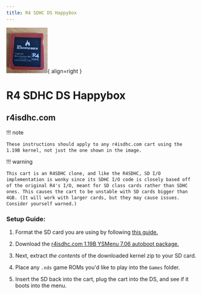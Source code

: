 ```yaml
---
title: R4 SDHC DS Happybox
---
```


![Image title](../images/happybox.jpg){ align=right }
# R4 SDHC DS Happybox
## r4isdhc.com

!!! note

    These instructions should apply to any r4isdhc.com cart using the 1.19B kernel, not just the one shown in the image.

!!! warning

    This cart is an R4SDHC clone, and like the R4SDHC, SD I/O implementation is wonky since its SDHC I/O code is closely based off of the original R4's I/O, meant for SD class cards rather than SDHC ones. This causes the cart to be unstable with SD cards bigger than 4GB. (It will work with larger cards, but they may cause issues. Consider yourself warned.)

### Setup Guide:

1. Format the SD card you are using by following [this guide.](https://wiki.hacks.guide/wiki/Formatting_an_SD_card)

1. Download the [r4isdhc.com 1.19B YSMenu 7.06 autoboot package.](https://github.com/Sanrax/YSMenu-Custom-Packages/releases/download/v7.06/r4isdhc.com_Original_1.19B_YSMenu_7.06-R3.zip)

1. Next, extract *the contents* of the downloaded kernel zip to your SD card.

1. Place any `.nds` game ROMs you'd like to play into the `Games` folder.

1. Insert the SD back into the cart, plug the cart into the DS, and see if it boots into the menu.